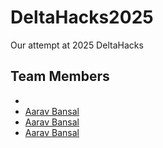 # DeltaHacks2025
Our attempt at 2025 DeltaHacks

## Team Members
- [](https://github.com/aaravbansal)
- [Aarav Bansal](https://github.com/aaravbansal)
- [Aarav Bansal](https://github.com/aaravbansal)
- [Aarav Bansal](https://github.com/aaravbansal)
